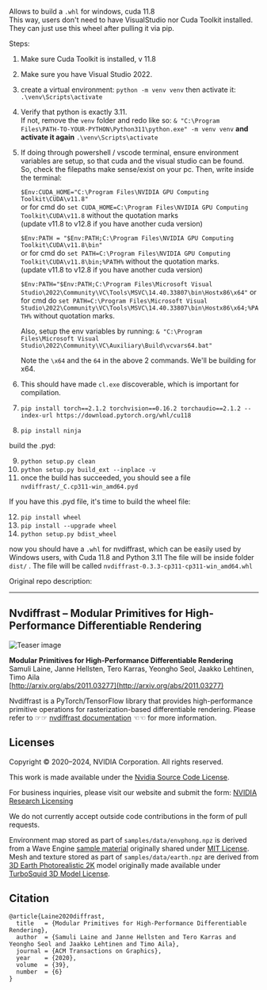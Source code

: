 Allows to build a `.whl` for windows, cuda 11.8<br>
This way, users don't need to have VisualStudio nor Cuda Toolkit installed.<br>
They can just use this wheel after pulling it via pip.

Steps:

1) Make sure Cuda Toolkit is installed, v 11.8
2) Make sure you have Visual Studio 2022.
3) create a virtual environment: `python -m venv venv` then activate it: `.\venv\Scripts\activate`
4) Verify that python is exactly 3.11.<br>
   If not, remove the `venv` folder and redo like so: `& "C:\Program Files\PATH-TO-YOUR-PYTHON\Python311\python.exe" -m venv venv` **and activate it again** `.\venv\Scripts\activate`

5) If doing through powershell / vscode terminal, ensure environment variables are setup, so that cuda and the visual studio can be found.
   <br>So, check the filepaths make sense/exist on your pc. Then, write inside the terminal:

   `$Env:CUDA_HOME="C:\Program Files\NVIDIA GPU Computing Toolkit\CUDA\v11.8"`<br>
   or for cmd do `set CUDA_HOME=C:\Program Files\NVIDIA GPU Computing Toolkit\CUDA\v11.8` without the quotation marks<br>
   (update v11.8 to v12.8 if you have another cuda version)

   `$Env:PATH = "$Env:PATH;C:\Program Files\NVIDIA GPU Computing Toolkit\CUDA\v11.8\bin"`<br>
   or for cmd do `set PATH=C:\Program Files\NVIDIA GPU Computing Toolkit\CUDA\v11.8\bin;%PATH%` without the quotation marks.<br>
   (update v11.8 to v12.8 if you have another cuda version)

   `$Env:PATH="$Env:PATH;C:\Program Files\Microsoft Visual Studio\2022\Community\VC\Tools\MSVC\14.40.33807\bin\Hostx86\x64"`
   or for cmd do `set PATH=C:\Program Files\Microsoft Visual Studio\2022\Community\VC\Tools\MSVC\14.40.33807\bin\Hostx86\x64;%PATH%` without quotation marks.

   Also, setup the env variables by running:
   `& "C:\Program Files\Microsoft Visual Studio\2022\Community\VC\Auxiliary\Build\vcvars64.bat"`

   Note the `\x64` and the `64` in the above 2 commands. We'll be building for x64.

7) This should have made `cl.exe` discoverable, which is important for compilation.

8) `pip install torch==2.1.2 torchvision==0.16.2 torchaudio==2.1.2 --index-url https://download.pytorch.org/whl/cu118`
9) `pip install ninja`

build the .pyd:

9) `python setup.py clean`
10) `python setup.py build_ext --inplace -v`
11) once the build has succeeded, you should see a file `nvdiffrast/_C.cp311-win_amd64.pyd`

If you have this .pyd file, it's time to build the wheel file: 

12) `pip install wheel`
13) `pip install --upgrade wheel`
14) `python setup.py bdist_wheel`

   now you should have a `.whl` for nvdiffrast, which can be easily used by Windows users, with Cuda 11.8 and Python 3.11
   The file will be inside folder `dist/` . The file will be called `nvdiffrast-0.3.3-cp311-cp311-win_amd64.whl`

Original repo description:

--------------------------------

## Nvdiffrast &ndash; Modular Primitives for High-Performance Differentiable Rendering

![Teaser image](./docs/img/teaser.png)

**Modular Primitives for High-Performance Differentiable Rendering**<br>
Samuli Laine, Janne Hellsten, Tero Karras, Yeongho Seol, Jaakko Lehtinen, Timo Aila<br>
[http://arxiv.org/abs/2011.03277](http://arxiv.org/abs/2011.03277)

Nvdiffrast is a PyTorch/TensorFlow library that provides high-performance primitive operations for rasterization-based differentiable rendering.
Please refer to &#x261E;&#x261E; [nvdiffrast documentation](https://nvlabs.github.io/nvdiffrast) &#x261C;&#x261C; for more information.

## Licenses

Copyright &copy; 2020&ndash;2024, NVIDIA Corporation. All rights reserved.

This work is made available under the [Nvidia Source Code License](https://github.com/NVlabs/nvdiffrast/blob/main/LICENSE.txt).

For business inquiries, please visit our website and submit the form: [NVIDIA Research Licensing](https://www.nvidia.com/en-us/research/inquiries/)

We do not currently accept outside code contributions in the form of pull requests.

Environment map stored as part of `samples/data/envphong.npz` is derived from a Wave Engine
[sample material](https://github.com/WaveEngine/Samples-2.5/tree/master/Materials/EnvironmentMap/Content/Assets/CubeMap.cubemap)
originally shared under 
[MIT License](https://github.com/WaveEngine/Samples-2.5/blob/master/LICENSE.md).
Mesh and texture stored as part of `samples/data/earth.npz` are derived from
[3D Earth Photorealistic 2K](https://www.turbosquid.com/3d-models/3d-realistic-earth-photorealistic-2k-1279125)
model originally made available under
[TurboSquid 3D Model License](https://blog.turbosquid.com/turbosquid-3d-model-license/#3d-model-license).

## Citation

```
@article{Laine2020diffrast,
  title   = {Modular Primitives for High-Performance Differentiable Rendering},
  author  = {Samuli Laine and Janne Hellsten and Tero Karras and Yeongho Seol and Jaakko Lehtinen and Timo Aila},
  journal = {ACM Transactions on Graphics},
  year    = {2020},
  volume  = {39},
  number  = {6}
}
```
